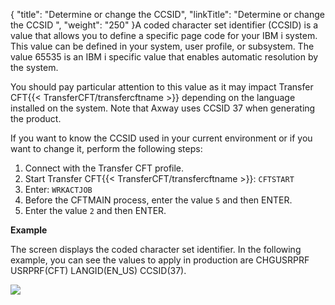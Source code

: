 {
    "title": "Determine or change the CCSID",
    "linkTitle": "Determine or change the CCSID ",
    "weight": "250"
}A coded character set identifier (CCSID) is a value that allows you to define a specific page code for your IBM i system. This value can be defined in your system, user profile, or subsystem. The value 65535 is an IBM i specific value that enables automatic resolution by the system.

You should pay particular attention to this value as it may impact Transfer CFT{{< TransferCFT/transfercftname  >}} depending on the language installed on the system. Note that Axway uses CCSID 37 when generating the product.

If you want to know the CCSID used in your current environment or if you want to change it, perform the following steps:

1. Connect with the Transfer CFT profile.
1. Start Transfer CFT{{< TransferCFT/transfercftname >}}: `CFTSTART`
1. Enter: `WRKACTJOB`
1. Before the CFTMAIN process, enter the value `5` and then ENTER.
1. Enter the value `2` and then ENTER.

**Example**

The screen displays the coded character set identifier. In the following example, you can see the values to apply in production are CHGUSRPRF USRPRF(CFT) LANGID(EN\_US) CCSID(37).

![](/Images/TransferCFT/temp_ccsid.png)

 
